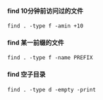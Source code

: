 #### find 10分钟前访问过的文件
```
find . -type f -amin +10
```

#### find 某一前缀的文件
```
find . -type f -name PREFIX
```

#### find 空子目录
```
find . -type d -empty -print
```
